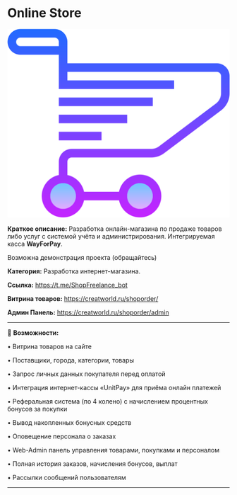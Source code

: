 # Online Store

![screen1](https://github.com/LexaCoronos/OnlineStore/blob/main/img/Cart.png)

**Краткое описание:** Разработка онлайн-магазина по продаже товаров либо услуг с системой учёта и администрирования. Интегрируемая касса **WayForPay**.

Возможна демонстрация проекта (обращайтесь)

**Категория:** Разработка интернет-магазина.

**Ссылка:** https://t.me/ShopFreelance_bot

**Витрина товаров:** https://creatworld.ru/shoporder/

**Админ Панель:** https://creatworld.ru/shoporder/admin

-----------------------------------

🔻 **Возможности:**

• Витрина товаров на сайте

• Поставщики, города, категории, товары

• Запрос личных данных покупателя перед оплатой

• Интеграция интернет-кассы «UnitPay» для приёма онлайн платежей

• Реферальная система (по 4 колено) с начислением процентных бонусов за покупки

• Вывод накопленных бонусных средств

• Оповещение персонала о заказах

• Web-Admin панель управления товарами, покупками и персоналом

• Полная история заказов, начисления бонусов, выплат

• Рассылки сообщений пользователям

-----------------------------------
